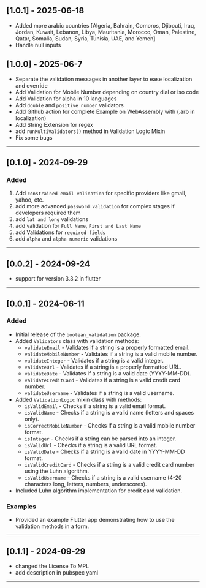 ## [1.0.1] - 2025-06-18
- Added more arabic countries [Algeria, Bahrain, Comoros, Djibouti, Iraq, Jordan, Kuwait, Lebanon, Libya, Mauritania, Morocco, Oman, Palestine, Qatar, Somalia, Sudan, Syria, Tunisia, UAE, and Yemen]
- Handle null inputs


## [1.0.0] - 2025-06-7

- Separate the validation messages in another layer to ease localization and override
- Add Validation for Mobile Number depending on country dial or iso code
- Add Validation for alpha in 10 languages 
- Add `double` and `positive number` validators
- Add Github action for complete Example on WebAssembly with (.arb in localization)
- Add String Extension for regex
- add `runMultiValidators()` method in Validation Logic Mixin
- Fix some bugs

<hr/>

## [0.1.0] - 2024-09-29

### Added
1) Add `constrained email validation` for specific providers like gmail, yahoo, etc.
2) add more advanced `password validation` for complex stages if developers required them
3) add `lat and long` validations
4) add validation for `Full Name`, `First and Last Name`
5) add Validations for `required fields`
6) add `alpha` and `alpha numeric` validations

<hr/>

## [0.0.2] - 2024-09-24

- support for version 3.3.2 in flutter

<hr/>

## [0.0.1] - 2024-06-11

### Added

- Initial release of the `boolean_validation` package.
- Added `Validators` class with validation methods:
    - `validateEmail` - Validates if a string is a properly formatted email.
    - `validateMobileNumber` - Validates if a string is a valid mobile number.
    - `validateInteger` - Validates if a string is a valid integer.
    - `validateUrl` - Validates if a string is a properly formatted URL.
    - `validateDate` - Validates if a string is a valid date (YYYY-MM-DD).
    - `validateCreditCard` - Validates if a string is a valid credit card number.
    - `validateUsername` - Validates if a string is a valid username.
- Added `ValidationLogic` mixin class with methods:
    - `isValidEmail` - Checks if a string is a valid email format.
    - `isValidName` - Checks if a string is a valid name (letters and spaces only).
    - `isCorrectMobileNumber` - Checks if a string is a valid mobile number format.
    - `isInteger` - Checks if a string can be parsed into an integer.
    - `isValidUrl` - Checks if a string is a valid URL format.
    - `isValidDate` - Checks if a string is a valid date in YYYY-MM-DD format.
    - `isValidCreditCard` - Checks if a string is a valid credit card number using the Luhn
      algorithm.
    - `isValidUsername` - Checks if a string is a valid username (4-20 characters long, letters,
      numbers, underscores).
- Included Luhn algorithm implementation for credit card validation.

### Examples

- Provided an example Flutter app demonstrating how to use the validation methods in a form.

<hr/>

## [0.1.1] - 2024-09-29

- changed the License To MPL
- add description in pubspec yaml

<hr/>
